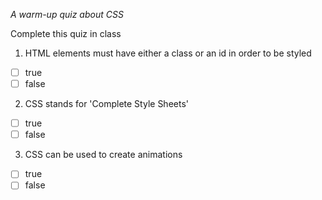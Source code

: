 *A warm-up quiz about CSS*

Complete this quiz in class

1. HTML elements must have either a class or an id in order to be styled

- [ ] true
- [ ] false

2. CSS stands for 'Complete Style Sheets'

- [ ] true
- [ ] false

3. CSS can be used to create animations 

- [ ] true
- [ ] false
